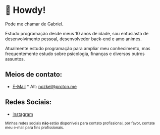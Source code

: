 # 📄 Howdy!

Pode me chamar de Gabriel.

Estudo programação desde meus 10 anos de idade, sou entusiasta de desenvolvimento pessoal, desenvolvedor back-end e amo animes.

Atualmente estudo programação para ampliar meu conhecimento, mas frequentemente estudo sobre psicologia, finanças e diversos outros assuntos. 

## Meios de contato:
- [E-Mail](mailto://nozkel@proton.me) * Alt: nozkel@proton.me

## Redes Sociais:
- [Instagram](https://instagram.com/nozzkel)

<sup>Minhas redes sociais **não** estão disponíveis para contato profissional, por favor, contate meu e-mail para fins profissionais.<sup>
